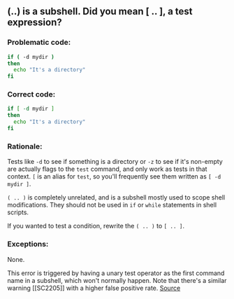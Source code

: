 ## (..) is a subshell. Did you mean [ .. ], a test expression?

### Problematic code:

```sh
if ( -d mydir )
then
  echo "It's a directory"
fi
```

### Correct code:

```sh
if [ -d mydir ]
then
  echo "It's a directory"
fi
```
### Rationale:

Tests like `-d` to see if something is a directory or `-z` to see if it's non-empty are actually flags to the `test` command, and only work as tests in that context. `[` is an alias for `test`, so you'll frequently see them written as `[ -d mydir ]`.

`( .. )` is completely unrelated, and is a subshell mostly used to scope shell modifications. They should not be used in `if` or `while` statements in shell scripts.

If you wanted to test a condition, rewrite the `( .. )` to `[ .. ]`. 

### Exceptions:

None. 

This error is triggered by having a unary test operator as the first command name in a subshell, which won't normally happen. Note that there's a similar warning [[SC2205]] with a higher false positive rate.
[Source](https://github.com/koalaman/shellcheck/wiki/SC2204)

